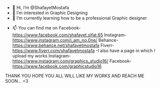 - 👋 Hi, I’m @ShafayetMostafa
- 👀 I’m interested in Graphic Designing
- 🌱 I’m currently learning how to be a professional Graphic designer
<!--- 💞️ I’m looking to collaborate on ...
--->
- 📫 You can find me on
Facebook- https://www.facebook.com/shafayet.sifat.65
Instagram- https://www.instagram.com/i_am_no.0ne/
Behance- https://www.behance.net/shafayetmostafa
Fiverr- https://www.fiverr.com/shafayetmostafa
-I also have a page in which I upload my works 
Instagram- https://www.instagram.com/graphics_studio16/
Facebook- https://www.facebook.com/graphicstudio16

THANK YOU HOPE YOU ALL WILL LIKE MY WORKS AND REACH ME SOON... <3


<!---
ShafayetMostafa/ShafayetMostafa is a ✨ special ✨ repository because its `README.md` (this file) appears on your GitHub profile.
You can click the Preview link to take a look at your changes.
--->
